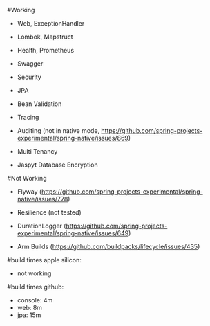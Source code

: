 #Working
- Web, ExceptionHandler
- Lombok, Mapstruct

- Health, Prometheus
- Swagger

- Security

- JPA
- Bean Validation

- Tracing

- Auditing (not in native mode, https://github.com/spring-projects-experimental/spring-native/issues/869)
- Multi Tenancy 
- Jaspyt Database Encryption

#Not Working
- Flyway (https://github.com/spring-projects-experimental/spring-native/issues/778)
- Resilience (not tested)
- DurationLogger (https://github.com/spring-projects-experimental/spring-native/issues/649)

- Arm Builds (https://github.com/buildpacks/lifecycle/issues/435)

#build times apple silicon:
- not working

#build times github:
- console: 4m
- web: 8m
- jpa: 15m